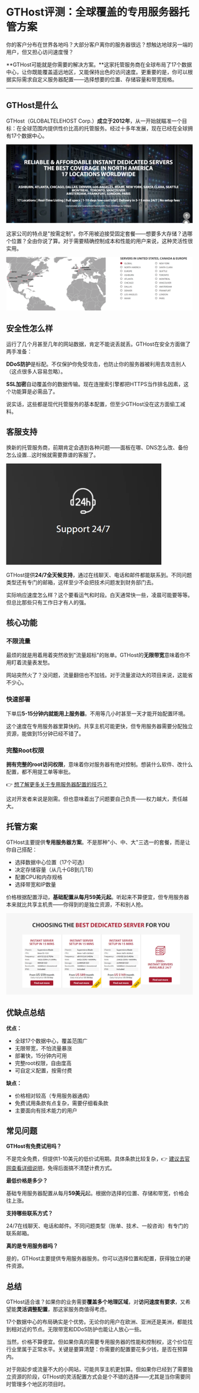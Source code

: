 # GTHost评测：全球覆盖的专用服务器托管方案

你的客户分布在世界各地吗？大部分客户离你的服务器很远？想触达地球另一端的用户，但又担心访问速度慢？

**GTHost可能就是你需要的解决方案。**这家托管服务商在全球布局了17个数据中心，让你既能覆盖遥远地区，又能保持出色的访问速度。更重要的是，你可以根据实际需求自定义服务器配置——选择想要的位置、存储容量和带宽规格。

---

## GTHost是什么

GTHost（GLOBALTELEHOST Corp.）**成立于2012年**，从一开始就瞄准一个目标：在全球范围内提供性价比高的托管服务。经过十多年发展，现在已经在全球拥有17个数据中心。

![GTHost全球数据中心分布图](image/9643673683.webp)

这家公司的特点是"按需定制"。你不用被迫接受固定套餐——想要多大存储？选哪个位置？全由你说了算。对于需要精确控制成本和性能的用户来说，这种灵活性很实用。

![GTHost数据中心位置列表](image/651677178.webp)

## 安全性怎么样

运行了几个月甚至几年的网站数据，肯定不能说丢就丢。GTHost在安全方面做了两手准备：

**DDoS防护**是标配。不仅保护你免受攻击，也防止你的服务器被利用去攻击别人（这点很多人容易忽略）。

**SSL加密**自动覆盖你的数据传输。现在连搜索引擎都把HTTPS当作排名因素，这个功能算是必需品了。

说实话，这些都是现代托管服务的基本配置，但至少GTHost没在这方面偷工减料。

## 客服支持

换新的托管服务商，前期肯定会遇到各种问题——面板在哪、DNS怎么改、备份怎么设置...这时候就需要靠谱的客服了。

![GTHost客服支持界面](image/04060914462.webp)

GTHost提供**24/7全天候支持**，通过在线聊天、电话和邮件都能联系到。不同问题类型还有专门的邮箱，这样至少不会把技术问题发到财务部门去。

实际响应速度怎么样？这个要看运气和时段。白天通常快一些，凌晨可能要等等。但总比那些只有工作日才有人的强。

## 核心功能

### 不限流量

最烦的就是用着用着突然收到"流量超标"的账单。GTHost的**无限带宽**意味着你不用盯着流量表发愁。

网站突然火了？没问题，流量翻倍也不加钱。对于流量波动大的项目来说，这能省不少心。

### 快速部署

下单后**5-15分钟内就能用上服务器**。不用等几小时甚至一天才能开始配置环境。

这个速度在专用服务器里算快的。共享主机可能更快，但专用服务器需要分配独立资源，能做到15分钟已经不错了。

### 完整Root权限

**拥有完整的root访问权限**，意味着你对服务器有绝对控制。想装什么软件、改什么配置，都不用提工单等审批。

👉 [想了解更多关于专用服务器配置的技巧？](https://cp.gthost.com/en/join/72c7e6b2fc118929f9ede2978f008806)

这对开发者来说是刚需。但也意味着出了问题要自己负责——权力越大，责任越大。

## 托管方案

GTHost主要提供**专用服务器方案**。不是那种"小、中、大"三选一的套餐，而是让你自己搭配：

- 选择数据中心位置（17个可选）
- 决定存储容量（从几十GB到几TB）
- 配置CPU和内存规格
- 选择带宽和IP数量

价格根据配置浮动，**基础配置从每月59美元起**。听起来不算便宜，但专用服务器本来就比共享主机贵——你得到的是独立资源，不和别人抢。

![GTHost提供的托管方案类型](image/8342671097205.webp)

## 优缺点总结

**优点：**
- 全球17个数据中心，覆盖范围广
- 无限带宽，不怕流量暴涨
- 部署快，15分钟内可用
- 完整root权限，自由度高
- 可自定义配置，按需付费

**缺点：**
- 价格相对较高（专用服务器通病）
- 免费试用条款有点复杂，需要仔细看条款
- 主要面向有技术能力的用户

## 常见问题

**GTHost有免费试用吗？**

不是完全免费，但提供1-10美元的低价试用期。具体条款比较复杂，👉 [建议去官网查看详细说明](https://cp.gthost.com/en/join/72c7e6b2fc118929f9ede2978f008806)，免得后面搞不清楚计费方式。

**最低价格是多少？**

基础专用服务器配置从每月**59美元**起。根据你选择的位置、存储和带宽，价格会往上涨。

**支持哪些联系方式？**

24/7在线聊天、电话和邮件。不同问题类型（账单、技术、一般咨询）有专门的联系邮箱。

**真的是专用服务器吗？**

是的，GTHost主要提供专用服务器服务。你可以选择位置和配置，获得独立的硬件资源。

## 总结

GTHost适合谁？如果你的业务需要**覆盖多个地理区域**，对**访问速度有要求**，又希望能**灵活调整配置**，那这家服务商值得考虑。

17个数据中心的布局确实是个优势。无论你的用户在欧洲、亚洲还是美洲，都能找到相对近的节点。无限带宽和DDoS防护也能让人放心一些。

当然，价格不算便宜。但如果你真的需要专用服务器的性能和控制权，这个价位在行业里属于正常水平。关键是要算清楚：你需要的配置要花多少钱，是否在预算内。

对于刚起步或流量不大的小网站，可能共享主机更划算。但如果你已经到了需要独立资源的阶段，GTHost的灵活配置方式会是个不错的选择——尤其是当你需要同时管理多个地区的项目时。

